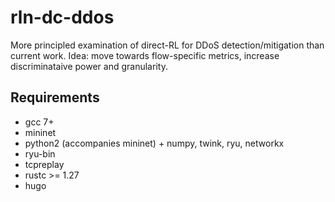 # rln-dc-ddos
More principled examination of direct-RL for DDoS detection/mitigation than current work.
Idea: move towards flow-specific metrics, increase discriminataive power and granularity.

## Requirements
* gcc 7+
* mininet
* python2 (accompanies mininet) + numpy, twink, ryu, networkx
* ryu-bin
* tcpreplay
* rustc >= 1.27
* hugo
